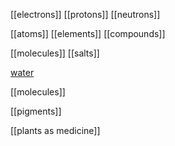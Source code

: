 [[electrons]]
[[protons]]
[[neutrons]]

[[atoms]]
[[elements]]
[[compounds]]

[[molecules]]
[[salts]]

[water](https://colab.research.google.com/drive/11p1SoPZE1sF8cPiMarWyYVWQRkAqJMiP?usp=sharing)

[[molecules]]

[[pigments]]

[[plants as medicine]]

